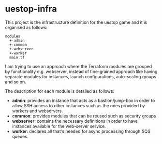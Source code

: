 # uestop-infra

This project is the infrastructure definition for the uestop game and it is organised as follows:

```
modules
  +-admin
  +-common
  +-webserver
  +-worker
  main.tf
```

I am trying to use an approach where the Terraform modules are grouped by functionality e.g. webserver, instead of fine-grained approach like having separate modules for instances, launch configurations, auto-scaling groups and so on.

The description for each module is detailed as follows:

* __admin__: provides an instance that acts as a bastion/jump-box in order to allow SSH access to other instances such as the ones provided by workers and webservers.
* __common__: provides modules that can be reused such as security groups
* __webserver__: contains the necessary definitions in order to have instances available for the web-server service.
* __worker__: declares all that's needed for async processing through SQS queues.
